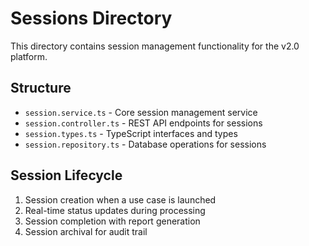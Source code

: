 # Sessions Directory

This directory contains session management functionality for the v2.0 platform.

## Structure

- `session.service.ts` - Core session management service
- `session.controller.ts` - REST API endpoints for sessions
- `session.types.ts` - TypeScript interfaces and types
- `session.repository.ts` - Database operations for sessions

## Session Lifecycle

1. Session creation when a use case is launched
2. Real-time status updates during processing
3. Session completion with report generation
4. Session archival for audit trail